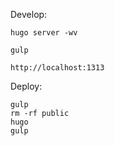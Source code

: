 Develop:

`hugo server -wv`

`gulp`

`http://localhost:1313`

Deploy:
```
gulp
rm -rf public
hugo
gulp
```
